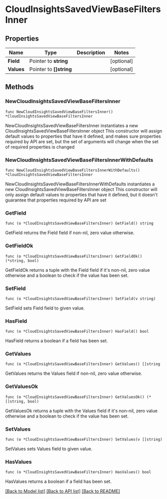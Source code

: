 # CloudInsightsSavedViewBaseFiltersInner

## Properties

Name | Type | Description | Notes
------------ | ------------- | ------------- | -------------
**Field** | Pointer to **string** |  | [optional] 
**Values** | Pointer to **[]string** |  | [optional] 

## Methods

### NewCloudInsightsSavedViewBaseFiltersInner

`func NewCloudInsightsSavedViewBaseFiltersInner() *CloudInsightsSavedViewBaseFiltersInner`

NewCloudInsightsSavedViewBaseFiltersInner instantiates a new CloudInsightsSavedViewBaseFiltersInner object
This constructor will assign default values to properties that have it defined,
and makes sure properties required by API are set, but the set of arguments
will change when the set of required properties is changed

### NewCloudInsightsSavedViewBaseFiltersInnerWithDefaults

`func NewCloudInsightsSavedViewBaseFiltersInnerWithDefaults() *CloudInsightsSavedViewBaseFiltersInner`

NewCloudInsightsSavedViewBaseFiltersInnerWithDefaults instantiates a new CloudInsightsSavedViewBaseFiltersInner object
This constructor will only assign default values to properties that have it defined,
but it doesn't guarantee that properties required by API are set

### GetField

`func (o *CloudInsightsSavedViewBaseFiltersInner) GetField() string`

GetField returns the Field field if non-nil, zero value otherwise.

### GetFieldOk

`func (o *CloudInsightsSavedViewBaseFiltersInner) GetFieldOk() (*string, bool)`

GetFieldOk returns a tuple with the Field field if it's non-nil, zero value otherwise
and a boolean to check if the value has been set.

### SetField

`func (o *CloudInsightsSavedViewBaseFiltersInner) SetField(v string)`

SetField sets Field field to given value.

### HasField

`func (o *CloudInsightsSavedViewBaseFiltersInner) HasField() bool`

HasField returns a boolean if a field has been set.

### GetValues

`func (o *CloudInsightsSavedViewBaseFiltersInner) GetValues() []string`

GetValues returns the Values field if non-nil, zero value otherwise.

### GetValuesOk

`func (o *CloudInsightsSavedViewBaseFiltersInner) GetValuesOk() (*[]string, bool)`

GetValuesOk returns a tuple with the Values field if it's non-nil, zero value otherwise
and a boolean to check if the value has been set.

### SetValues

`func (o *CloudInsightsSavedViewBaseFiltersInner) SetValues(v []string)`

SetValues sets Values field to given value.

### HasValues

`func (o *CloudInsightsSavedViewBaseFiltersInner) HasValues() bool`

HasValues returns a boolean if a field has been set.


[[Back to Model list]](../README.md#documentation-for-models) [[Back to API list]](../README.md#documentation-for-api-endpoints) [[Back to README]](../README.md)


